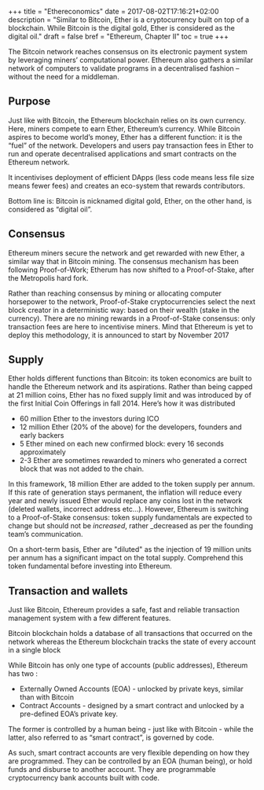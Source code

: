 +++
title = "Ethereconomics"
date = 2017-08-02T17:16:21+02:00
description = "Similar to Bitcoin, Ether is a cryptocurrency built on top of a blockchain. While Bitcoin is the digital gold, Ether is considered as the digital oil."
draft = false
bref = "Ethereum, Chapter II"
toc = true
+++




The Bitcoin network reaches consensus on its electronic payment system by leveraging miners’ computational power. Ethereum also gathers a similar network of computers to validate programs in a decentralised fashion – without the need for a middleman.




## Purpose



Just like with Bitcoin, the Ethereum blockchain relies on its own currency. Here, miners compete to earn Ether, Ethereum’s currency. While Bitcoin aspires to become world’s money, Ether has a different function: it is the “fuel” of the network. 
Developers and users pay transaction fees in Ether to run and operate decentralised applications and smart contracts on the Ethereum network. 

It incentivises deployment of efficient DApps (less code means less file size means fewer fees) and creates an eco-system that rewards contributors. 

Bottom line is: Bitcoin is nicknamed digital gold,
Ether, on the other hand, is considered as “digital oil”.





## Consensus



Ethereum miners secure the network and get rewarded with new Ether, a similar way that in Bitcoin mining.
The consensus mechanism has been following Proof-of-Work;  Etherum has now shifted to a Proof-of-Stake, after the Metropolis hard fork.

Rather than reaching consensus by mining or allocating computer horsepower to the network, Proof-of-Stake cryptocurrencies select the next block creator in a deterministic way: based on their wealth (stake in the currency). 
There are no mining rewards in a Proof-of-Stake consensus: only transaction fees are here to incentivise miners.
Mind that Ethereum is yet to deploy this methodology, it is announced to start by November 2017





## Supply



Ether holds different functions than Bitcoin: its token economics are built to handle the Ethereum network and its aspirations. Rather than being capped at 21 million coins, Ether has no fixed supply limit and was introduced by of the first Initial Coin Offerings in fall 2014. Here’s how it was distributed

*    60 million Ether to the investors during ICO
*    12 million Ether (20% of the above) for the developers, founders and early backers
*    5 Ether mined on each new confirmed block: every 16 seconds approximately
*    2-3 Ether are sometimes rewarded to miners who generated a correct block that was not added to the chain.


In this framework, 18 million Ether are added to the token supply per annum. 
If this rate of generation stays permanent, the inflation will reduce every year and newly issued Ether would replace any coins lost in the network (deleted wallets, incorrect address etc…). 
However, Ethereum is switching to a Proof-of-Stake consensus: token supply fundamentals are expected to change but should not be _increased_, rather _decreased as per the founding team’s communication.

On a short-term basis, Ether are "diluted" as the injection of 19 million units per annum has a significant impact on the total supply. Comprehend this token fundamental before investing into Ethereum.





## Transaction and wallets



Just like Bitcoin, Ethereum provides a safe, fast and reliable transaction management system with a few different features. 

Bitcoin blockchain holds a database of all transactions that occurred on the network whereas the Ethereum blockchain tracks the state of every account in a single block

While Bitcoin has only one type of accounts (public addresses), Ethereum has two :

- Externally Owned Accounts (EOA) - unlocked by private keys, similar than with Bitcoin
- Contract Accounts - designed by a smart contract and unlocked by a pre-defined EOA’s private key.

The former is controlled by a human being - just like with Bitcoin - while the latter, also referred to as “smart contract”, is governed by code.

As such, smart contract accounts are very flexible depending on how they are programmed.  They can be controlled by an EOA (human being), or hold funds and disburse to another account. They are programmable cryptocurrency bank accounts built with code.
